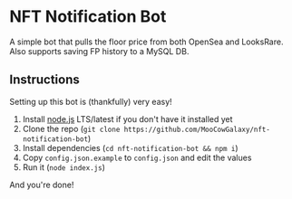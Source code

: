 # NFT Notification Bot
A simple bot that pulls the floor price from both OpenSea and LooksRare. Also supports saving FP history to a MySQL DB.
## Instructions
Setting up this bot is (thankfully) very easy!
1. Install [node.js](https://nodejs.org/en/download/) LTS/latest if you don't have it installed yet
2. Clone the repo (`git clone https://github.com/MooCowGalaxy/nft-notification-bot`)
3. Install dependencies (`cd nft-notification-bot && npm i`)
4. Copy `config.json.example` to `config.json` and edit the values
5. Run it (`node index.js`)

And you're done!
